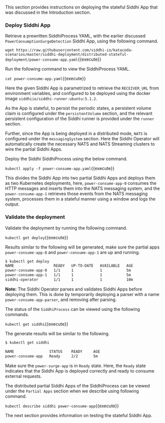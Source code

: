 This section provides instructions on deploying the stateful Siddhi App that was discussed in the Introduction section.

### Deploy Siddhi App

Retrieve a prewritten SiddhiProcess YAML, with the earlier discussed `PowerConsumptionSurgeDetection` Siddhi App, using the following command.

`wget https://raw.githubusercontent.com/siddhi-io/katacoda-scenarios/master/siddhi-deployment/distributed-stateful-deployment/power-consume-app.yaml`{{execute}}

Run the following command to view the SiddhiProcess YAML.

`cat power-consume-app.yaml`{{execute}}

Here the given Siddhi App is parametrized to retrieve the `RECEIVER_URL` from environment variables, and configured to be deployed using the docker image `siddhiio/siddhi-runner-ubuntu:5.1.2`. 

As the App is stateful, to persist the periodic states, a persistent volume claim is configured under the `persistentVolume` section, and the relevant persistent configuration of the Siddhi runner is provided under the `runner` section.

Further, since the App is being deployed in a distributed mode, `NATS` is configured under the `messagingSystem` section. Here the Siddhi Operator will automatically create the necessary NATS and NATS Streaming clusters to wire the partial Siddhi Apps.

Deploy the Siddhi SiddhiProcess using the below command.

`kubectl apply -f power-consume-app.yaml`{{execute}}

This divides the Siddhi App into two partial Siddhi Apps and deploys them as two Kubernetes deployments, here, `power-consume-app-0` consumes the HTTP messages and inserts them into the NATS messaging system, and the `power-consume-app-1` retrieves those events from the NATS messaging system, processes them in a stateful manner using a window and logs the output. 

### Validate the deployment

Validate the deployment by running the following command.

`kubectl get deploy`{{execute}}

Results similar to the following will be generated, make sure the partial apps `power-consume-app-0` and `power-consume-app-1` are up and running. 

```sh
$ kubectl get deploy
NAME                  READY   UP-TO-DATE   AVAILABLE   AGE
power-consume-app-0   1/1     1            1           5m
power-consume-app-1   1/1     1            1           5m
siddhi-operator       1/1     1            1           10m
```

**Note:** The Siddhi Operator parses and validates Siddhi Apps before deploying them. This is done by temporarily deploying a parser with a name `power-consume-app-parser`, and removing after parsing.

The status of the `SiddhiProcess` can be viewed using the following commands. 

`kubectl get siddhi`{{execute}}

The generate results will be similar to the following. 

```sh
$ kubectl get siddhi

NAME                STATUS    READY     AGE
power-consume-app   Ready     2/2       5m
```

Make sure the `power-surge-app` is in `Ready` state. Here, the `Ready` state indicates that the Siddhi App is deployed correctly and ready to consume external requests.

The distributed partial Siddhi Apps of the SiddhiProcess can be viewed under the `Partial Apps` section when we describe using following command.

`kubectl describe siddhi power-consume-app`{{execute}}

The next section provides information on testing the stateful Siddhi App.


